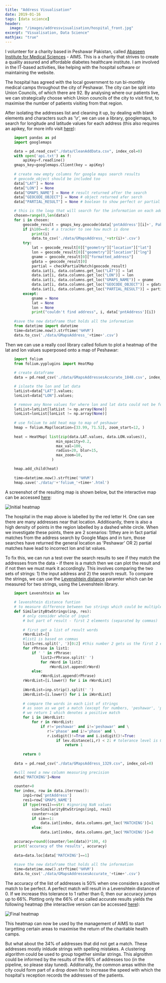 ```yaml
---
title: "Address Visualisation"
date: 2019-01-16
tags: [data science]
header:
  image: "/images/addressvisualisation/hospital_front.jpg"
excerpt: "Visualisation, Data Science"
mathjax: "true"
---
```


I volunteer for a charity based in Peshawar Pakistan, called [Abaseen 
Institute for Medical Sciences](http://aimspk.abaseen.com) - AIMS. This 
is a charity that strives to create a quality assured and affordable 
diabetes healthcare institute. I am involved in the IT-based activities, 
like helping with the hospital software or maintaining the website.

The hospital has agreed with the local government to run bi-monthly medical 
camps throughout the city of Peshawar. The city can be split into Union 
Councils, of which there are 92. By analysing where our patients live, we can 
strategically choose which Union councils of the city to visit first, to 
maximise the number of patients visiting from that region.

After isolating the addresses list and cleaning it up, by dealing with blank
elements and characters such as '\r', we can use a library, googlemaps, to 
search for longitude and latitude values for each address (this also requires
an apikey, for more info visit [here](https://github.com/googlemaps/google-maps-services-python)):

```python
	import pandas as pd
	import googlemaps

	data = pd.read_csv("./data/CleanAddData.csv", index_col=0)
	with open('api.txt') as f:
		apiKey=f.readline()
	gmaps_key=googlemaps.Client(key = apiKey)
	
	# create new empty columns for google maps search results
	# geocode_object should be included too 
	data["LAT"] = None
	data["LON"] = None
	data["GMAPS_NAME"] = None # result returned after the search
	data["GEOCODE_OBJECT"] = None # object returned afer serch 
	data["PARTIAL_RESULT"] = None # boolean to show perfect or partial match

	# this is the loop that will search for the information on each address
	chosen=range(0,len(data))
	for i in chosen:
	    geocode_result = gmaps_key.geocode(data['pntAddress'][i]+', Pakistan')
	    if i%100==0: # a tracker to see how much is done
	        print(i)
	        data.to_csv('./data/GMapsAddress_'+str(i)+'.csv')
	    try:
	        lat = geocode_result[0]["geometry"]["location"]["lat"]
	        lon = geocode_result[0]["geometry"]["location"]["lng"]
	        gname = geocode_result[0]["formatted_address"]
	        gdata = geocode_result[0]
	        partial = checkPartialMatch(geocode_result) 
	        data.iat[i, data.columns.get_loc("LAT")] = lat
	        data.iat[i, data.columns.get_loc("LON")] = lon
	        data.iat[i, data.columns.get_loc("GMAPS_NAME")] = gname
	        data.iat[i, data.columns.get_loc("GEOCODE_OBJECT")] = gdata
	        data.iat[i, data.columns.get_loc("PARTIAL_RESULT")] = partial
	    except:
	        gname = None
	        lat = None 
	        lon = None
	        print("couldn't find address", i, data['pntAddress'][i])
	
	#save the new dataframe that holds all the information
	from datetime import datetime
	time=datetime.now().strftime('%H%M')
	data.to_csv('./data/GMapsAddress_'+time+'.csv')
```	

Then we can use a really cool library called folium to plot a heatmap of the 
lat and lon values superposed onto a map of Peshawar:

```python
	import folium
	from folium.yyplugins import HeatMap
	
	# create dataframe
	data = pd.read_csv('./data/GMapsAddressesAccurate_1848.csv', index_col=0)

	# isloate the lon and lat data
	latList=data["LAT"].values;
	lonList=data["LON"].values;

	# remove any None values for where lon and lat data could not be found
	latList=latList[latList != np.array(None)]
	lonList=lonList[lonList != np.array(None)]
	
	# use folium to add heat map to map of peshawar 
	hmap = folium.Map(location=[33.99, 71.52], zoom_start=12, )
	
	heat = HeatMap( list(zip(data.LAT.values, data.LON.values)),
    	               min_opacity=0.2,
    	               max_val=100,
        	           radius=20, blur=15, 
            	       max_zoom=10, 
                	 )

	hmap.add_child(heat)
	
	time=datetime.now().strftime('%H%M')
	hmap.save('./data/'+'folium_'+time+'.html')
```

A screenshot of the resulting map is shown below, but the interactive map can
be accessed [here](/extrahtml/initial_folium.html):

<img src="{{ site.url }}{{ site.baseurl }}/images/addressvisualisation/initial.jpg" 
alt="Initial heatmap">
	
The hospital in the map above is labelled by the red letter H. One can see there are 
many addresses near that location. Additioanlly, there is also a high density of 
points in the region labelled by a dashed white circle. 
When we investigate these points, there are 2 scenarios: 1)they are in 
fact partial matches from the address search by Google Maps and in turn, those
searches have returned the general location as 'Peshawar' OR 2) partial matches have
lead to incorrect lon and lat values. 

To fix this, we can run a test over the search results to see if they match the 
addresses from the data - if there is a match then we can plot the result and if 
not then we must mark it accordingly. This involves comparing the two sets of 
strings: 1) the input address and 2) the search result. To compare the strings, we 
can use the [Levenshtein distance](https://en.wikipedia.org/wiki/Levenshtein_distance) 
paramter which can be measured for two strings, using the Levenshtein library.

```python
	import Levenshtein as lev
	
	# levenshtein distance funtion
	# to measure difference between two strings which could be multiple words
	def SimilarityBtwStrings(inp, res):
	    # only consider whole of input 
        # but part of result - first 2 elements (separated by commas)
	    
	    # first get a list of result words
	    rWordList=[]
	    #list1 is based on commas
	    list1=res.split(', ')[0:2] #this number 2 gets us the first 2 elements
	    for rPhrase in list1:
	        if ' ' in rPhrase:
	            list2=rPhrase.split(' ')
	            for rWord in list2:
	                rWordList.append(rWord)
	        else:
	            rWordList.append(rPhrase)
	    rWordList=[i.lower() for i in rWordList]
	    
	    iWordList=inp.strip().split(' ')
	    iWordList=[i.lower() for i in iWordList]
	
		# compare the words in each List of strings
		# as soon as we get a match (except for numbers, 'peshawar', 'phase)
		# we return 1 which denotes a positive match
	    for i in iWordList:
	        for r in rWordList:
	            if r!='peshawar' and i!='peshawar' and \
	               r!='phase' and i!='phase' and \
	               r.isdigit()!=True and i.isdigit()!=True:
	                   if lev.distance(i,r) < 2: # tolerance level is 0 or 1
	                       return 1
	      
	    return 0
	
	data = pd.read_csv("./data/GMapsAddress_1329.csv", index_col=0)

	#will need a new column measuring precision
	data['MATCHING']=None
	
	counter=0
	for index, row in data.iterrows():
	    inp1=row['pntAddress']
	    res1=row['GMAPS_NAME']
	    if type(res1)==str: #ignoring NaN values
	        sim=SimilarityBtwStrings(inp1, res1)
	        counter+=sim
	        if sim==1:
	            data.iat[index, data.columns.get_loc('MATCHING')]=1
	        else:
	            data.iat[index, data.columns.get_loc('MATCHING')]=0
	
	accuracy=round((counter/len(data))*100, 4)
	print('accuracy of the results', accuracy) 
	
	data=data.loc[data['MATCHING']==1]
	
	#save the new dataframe that holds all the information
	time=datetime.now().strftime('%H%M')
	data.to_csv('./data/GMapsAddressesAccurate_'+time+'.csv')
```

The accuracy of the list of addresses is 50% when one considers a positive match
to be perfect. A perfect match will result in a Levenshtein distance of 0. If we 
increase this tolerance to 1 rather than 0, then our accuracy jumps up to 66%.
Plotting only the 66% of so called accurate results yields the following heatmap (the
interactive version can be accessed [here](/htmlpages/final_folium.html)):

<img src="{{ site.url }}{{ site.baseurl }}/images/addressvisualisation/final.jpg" 
alt="Final heatmap">

This heatmap can now be used by the management of AIMS to start targetting certain 
areas to maximise the return of the charitable health camps.

But what about the 34% of addresses that did not get a match. These addresses 
mostly inldude strings with spelling mistakes. A clustering algorithm could be 
used to group together similar strings. This algroithm could be informed by the 
results of the 66% of addresses too (in the pipeline, so please stay tuned). 
Additonally, the common areas within the city could form part of a drop down 
list to increase the speed with which the hospital's reception records the 
addresses of the patients.





